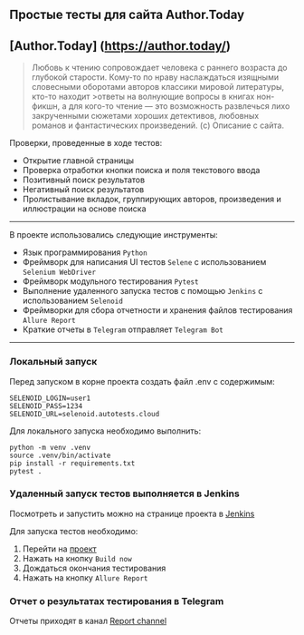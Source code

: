## Простые тесты для сайта Author.Today
[Author.Today] (https://author.today/)
---
>Любовь к чтению сопровождает человека с раннего возраста до глубокой старости. Кому-то по нраву наслаждаться изящными словесными оборотами авторов классики мировой литературы, кто-то находит >ответы на волнующие вопросы в книгах нон-фикшн, а для кого-то чтение — это возможность развлечься лихо закрученными сюжетами хороших детективов, любовных романов и фантастических произведений. (c) Описание с сайта.

Проверки, проведенные в ходе тестов:
- Открытие главной страницы
- Проверка отработки кнопки поиска и поля текстового ввода
- Позитивный поиск результатов
- Негативный поиск результатов
- Пролистывание вкладок, группирующих авторов, произведения и иллюстрации на основе поиска

---
В проекте использовались следующие инструменты:

- Язык программирования `Python`
- Фреймворк для написания UI тестов `Selene` с использованием `Selenium WebDriver`
- Фреймворк модульного тестирования `Pytest`
- Выполнение удаленного запуска тестов с помощью `Jenkins` с использованием `Selenoid`
- Фреймворки для сбора отчетности и хранения файлов тестирования `Allure Report`
- Краткие отчеты в `Telegram` отправляет `Telegram Bot`

---

### Локальный запуск
Перед запуском в корне проекта создать файл .env с содержимым:
```
SELENOID_LOGIN=user1
SELENOID_PASS=1234
SELENOID_URL=selenoid.autotests.cloud
```

Для локального запуска необходимо выполнить:
```
python -m venv .venv
source .venv/bin/activate
pip install -r requirements.txt
pytest .
```

### Удаленный запуск тестов выполняется в Jenkins
Посмотреть и запустить можно на странице проекта в [Jenkins](https://jenkins.autotests.cloud/job/C18-Dee_and_Linux_the_Cat-unit14_3/1/)

Для запуска тестов необходимо:
1. Перейти на [проект](https://jenkins.autotests.cloud/job/C18-Dee_and_Linux_the_Cat-unit14_3/)
2. Нажать на кнопку `Build now`
3. Дождаться окончания тестирования
4. Нажать на кнопку `Allure Report`

### Отчет о результатах тестирования в Telegram
Отчеты приходят в канал [Report channel](https://t.me/ErmilovaDV_test_reports_bot)
